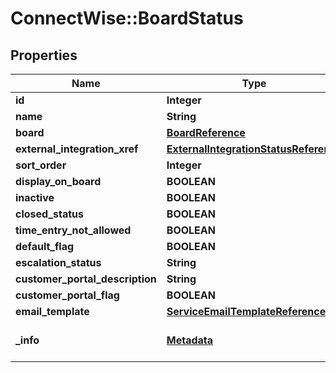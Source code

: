 # ConnectWise::BoardStatus

## Properties
Name | Type | Description | Notes
------------ | ------------- | ------------- | -------------
**id** | **Integer** |  | [optional] 
**name** | **String** |  | 
**board** | [**BoardReference**](BoardReference.md) |  | [optional] 
**external_integration_xref** | [**ExternalIntegrationStatusReference**](ExternalIntegrationStatusReference.md) |  | [optional] 
**sort_order** | **Integer** |  | [optional] 
**display_on_board** | **BOOLEAN** |  | [optional] 
**inactive** | **BOOLEAN** |  | [optional] 
**closed_status** | **BOOLEAN** |  | [optional] 
**time_entry_not_allowed** | **BOOLEAN** |  | [optional] 
**default_flag** | **BOOLEAN** |  | [optional] 
**escalation_status** | **String** |  | 
**customer_portal_description** | **String** |  | [optional] 
**customer_portal_flag** | **BOOLEAN** |  | [optional] 
**email_template** | [**ServiceEmailTemplateReference**](ServiceEmailTemplateReference.md) |  | [optional] 
**_info** | [**Metadata**](Metadata.md) | Metadata of the entity | [optional] 


